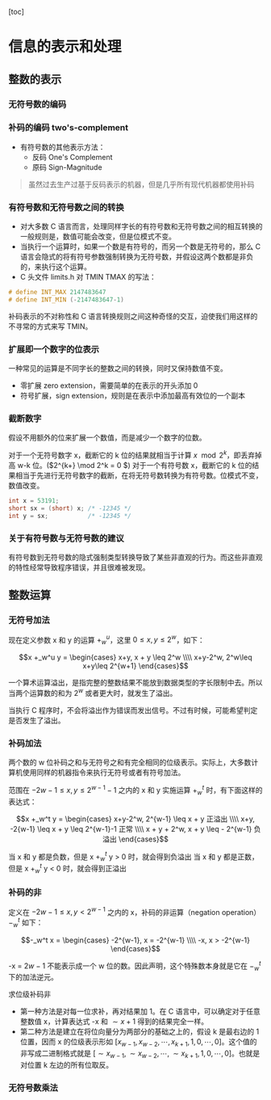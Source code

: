 [toc]

# 信息的表示和处理

## 整数的表示

### 无符号数的编码

### 补码的编码 two's-complement

- 有符号数的其他表示方法：
  - 反码 One's Complement
  - 原码 Sign-Magnitude

> 虽然过去生产过基于反码表示的机器，但是几乎所有现代机器都使用补码


### 有符号数和无符号数之间的转换
- 对大多数 C 语言而言，处理同样字长的有符号数和无符号数之间的相互转换的一般规则是，数值可能会改变，但是位模式不变。
- 当执行一个运算时，如果一个数是有符号的，而另一个数是无符号的，那么 C 语言会隐式的将有符号参数强制转换为无符号数，并假设这两个数都是非负的，来执行这个运算。
- C 头文件 limits.h 对 TMIN TMAX 的写法：
```c
# define INT_MAX 2147483647
# define INT_MIN (-2147483647-1)
```
补码表示的不对称性和 C 语言转换规则之间这种奇怪的交互，迫使我们用这样的不寻常的方式来写 TMIN。


### 扩展即一个数字的位表示

一种常见的运算是不同字长的整数之间的转换，同时又保持数值不变。

- 零扩展 zero extension，需要简单的在表示的开头添加 0 
- 符号扩展，sign extension，规则是在表示中添加最高有效位的一个副本


### 截断数字

假设不用额外的位来扩展一个数值，而是减少一个数字的位数。

对于一个无符号数字 x，截断它的 k 位的结果就相当于计算 $x\mod 2^k$，即丢弃掉高 w-k 位。($2^{k+} \mod 2^k = 0 $)
对于一个有符号数 x，截断它的 k 位的结果相当于先进行无符号数字的截断，在将无符号数转换为有符号数。位模式不变，数值改变。

```c
int x = 53191;
short sx = (short) x; /* -12345 */
int y = sx;           /* -12345 */
```

### 关于有符号数与无符号数的建议

有符号数到无符号数的隐式强制类型转换导致了某些非直观的行为。而这些非直观的特性经常导致程序错误，并且很难被发现。


## 整数运算

### 无符号加法

现在定义参数 x 和 y 的运算 $+_w^u$，这里 $0\leq x, y\leq 2^w$，如下：
```math
x +_w^u y = 
\begin{cases}
x+y,      x + y \leq 2^w \\\\
x+y-2^w,  2^w\leq x+y\leq 2^{w+1}
\end{cases}
```

一个算术运算溢出，是指完整的整数结果不能放到数据类型的字长限制中去。所以当两个运算数的和为 $2^w$ 或者更大时，就发生了溢出。

当执行 C 程序时，不会将溢出作为错误而发出信号。不过有时候，可能希望判定是否发生了溢出。


### 补码加法

两个数的 w 位补码之和与无符号之和有完全相同的位级表示。实际上，大多数计算机使用同样的机器指令来执行无符号或者有符号加法。

范围在 $-2{w-1} \leq x, y \leq 2^{w-1}-1$ 之内的 x 和 y 实施运算 $+_w^t$ 时，有下面这样的表达式：
```math
x +_w^t y = 
\begin{cases}
x+y-2^w,      2^{w-1} \leq x + y 正溢出  \\\\
x+y,          -2{w-1} \leq x + y \leq 2^{w-1}-1 正常 \\\\
x + y + 2^w,  x + y \leq - 2^{w-1} 负溢出
\end{cases}
```
当 x 和 y 都是负数，但是 x $+_w^t$ y > 0 时，就会得到负溢出
当 x 和 y 都是正数，但是 x $+_w^t$ y < 0 时，就会得到正溢出


### 补码的非

定义在 $-2{w-1} \leq x, y < 2^{w-1}$ 之内的 x，补码的非运算（negation operation）$-_w^t$ 如下：
```math
-_w^t x = 
\begin{cases}
-2^{w-1},     x = -2^{w-1} \\\\
-x,           x > -2^{w-1}
\end{cases}
```
-x = $2{w-1}$ 不能表示成一个 w 位的数。因此声明，这个特殊数本身就是它在 $-_w^t$ 下的加法逆元。

求位级补码非
- 第一种方法是对每一位求补，再对结果加 1。在 C 语言中，可以确定对于任意整数值 x，计算表达式 -x 和 $\sim x + 1$ 得到的结果完全一样。
- 第二种方法是建立在将位向量分为两部分的基础之上的，假设 k 是最右边的 1 位置，因而 x 的位级表示形如 $[x_{w-1},x_{w-2},\cdots,x_{k+1},1,0,\cdots,0]$。这个值的非写成二进制格式就是 $[\sim x_{w-1},\sim x_{w-2},\cdots,\sim x_{k+1},1,0,\cdots,0]$。也就是对位置 k 左边的所有位取反。


### 无符号数乘法




